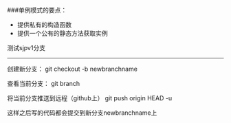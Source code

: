 ###单例模式的要点：

- 提供私有的构造函数
- 提供一个公有的静态方法获取实例

测试sjpv1分支

-----------------------------

创建新分支：
git checkout -b newbranchname

查看当前分支：
git branch

将当前分支推送到远程（github上）
git push origin HEAD -u

这样之后写的代码都会提交到新分支newbranchname上

